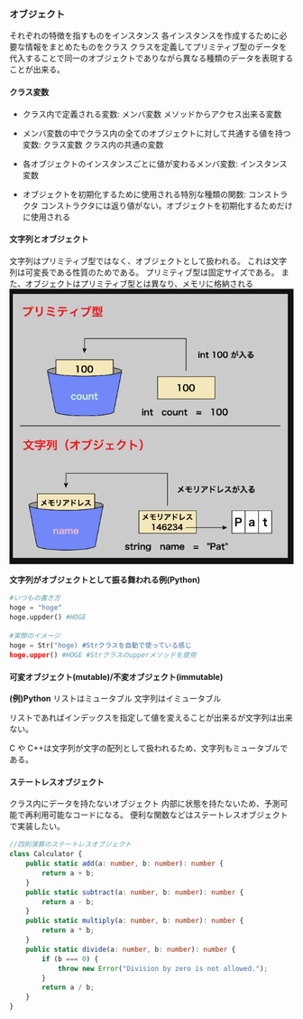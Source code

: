 ### オブジェクト

それぞれの特徴を指すものをインスタンス
各インスタンスを作成するために必要な情報をまとめたものをクラス
クラスを定義してプリミティブ型のデータを代入することで同一のオブジェクトでありながら異なる種類のデータを表現することが出来る。

#### クラス変数

- クラス内で定義される変数: メンバ変数
  メソッドからアクセス出来る変数
- メンバ変数の中でクラス内の全てのオブジェクトに対して共通する値を持つ変数: クラス変数
  クラス内の共通の変数
- 各オブジェクトのインスタンスごとに値が変わるメンバ変数: インスタンス変数

- オブジェクトを初期化するために使用される特別な種類の関数: コンストラクタ
  コンストラクタには返り値がない。オブジェクトを初期化するためだけに使用される

#### 文字列とオブジェクト

文字列はプリミティブ型ではなく、オブジェクトとして扱われる。
これは文字列は可変長である性質のためである。
プリミティブ型は固定サイズである。
また、オブジェクトはプリミティブ型とは異なり、メモリに格納される
![alt text](image.png)

**文字列がオブジェクトとして振る舞われる例(Python)**

```sandbox.py
#いつもの書き方
hoge = "hoge"
hoge.uppder() #HOGE

#実際のイメージ
hoge = Str("hoge) #Strクラスを自動で使っている感じ
hoge.upper() #HOGE #Strクラスのupperメソッドを使用
```

#### 可変オブジェクト(mutable)/不変オブジェクト(immutable)

**(例)Python**
リストはミュータブル
文字列はイミュータブル

リストであればインデックスを指定して値を変えることが出来るが文字列は出来ない。

C や C++は文字列が文字の配列として扱われるため、文字列もミュータブルである。

#### ステートレスオブジェクト

クラス内にデータを持たないオブジェクト
内部に状態を持たないため、予測可能で再利用可能なコードになる。
便利な関数などはステートレスオブジェクトで実装したい。

```sandbox.ts
//四則演算のステートレスオブジェクト
class Calculator {
    public static add(a: number, b: number): number {
        return a + b;
    }
    public static subtract(a: number, b: number): number {
        return a - b;
    }
    public static multiply(a: number, b: number): number {
        return a * b;
    }
    public static divide(a: number, b: number): number {
        if (b === 0) {
            throw new Error("Division by zero is not allowed.");
        }
        return a / b;
    }
}
```
